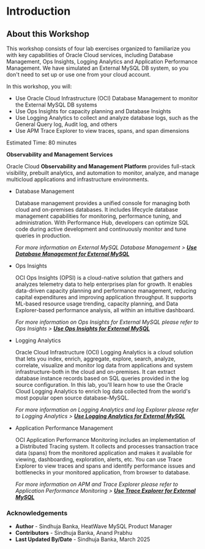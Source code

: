 # Introduction

## About this Workshop

 This workshop consists of four lab exercises organized to familiarize you with key capabilities of Oracle Cloud services, including Database Management, Ops Insights, Logging Analytics and Application Performance Management. We have simulated an External MySQL DB system, so you don't need to set up or use one from your cloud account.

In this workshop, you will:

* Use Oracle Cloud Infrastructure (OCI) Database Management to monitor the External MySQL DB systems
* Use Ops Insights for capacity planning and Database Insights
* Use Logging Analytics to collect and analyze database logs, such as the General Query log, Audit log, and others
* Use APM Trace Explorer to view traces, spans, and span dimensions

Estimated Time: 80 minutes

**Observability and Management Services**

Oracle Cloud **Observability and Management Platform** provides full-stack visibility, prebuilt analytics, and automation to monitor, analyze, and manage multicloud applications and infrastructure environments.

- Database Management

    Database management provides a unified console for managing both cloud and on-premises databases. It includes lifecycle database management capabilities for monitoring, performance tuning, and administration. With Performance Hub, developers can optimize SQL code during active development and continuously monitor and tune queries in production.

    *For more information on External MySQL Database Management > **[Use Database Management for External MySQL](https://docs.oracle.com/en-us/iaas/database-management/doc/database-management-mysql-heatwave.html)***

- Ops Insights

    OCI Ops Insights (OPSI) is a cloud-native solution that gathers and analyzes telemetry data to help enterprises plan for growth. It enables data-driven capacity planning and performance management, reducing capital expenditures and improving application throughput. It supports ML-based resource usage trending, capacity planning, and Data Explorer-based performance analysis, all within an intuitive dashboard.

    *For more information on Ops Insights for External MySQL please refer to Ops Insights > **[Use Ops Insights for External MySQL ](https://docs.oracle.com/en-us/iaas/operations-insights/home.htm)***

- Logging Analytics

    Oracle Cloud Infrastructure (OCI) Logging Analytics is a cloud solution that lets you index, enrich, aggregate, explore, search, analyze, correlate, visualize and monitor log data from applications and system infrastructure-both in the cloud and on-premises. It can extract database instance records based on SQL queries provided in the log source configuration. In this lab, you'll learn how to use the Oracle Cloud Logging Analytics to enrich log data collected from the world's most popular open source database-MySQL.

    *For more information on Logging Analytics and log Explorer please refer to Logging Analytics > **[Use Logging Analytics for External MySQL](https://docs.oracle.com/en-us/iaas/logging-analytics/doc/oracle-defined-sources.html)***

- Application Performance Management

    OCI Application Performance Monitoring includes an implementation of a Distributed Tracing system. It collects and processes transaction trace data (spans) from the monitored application and makes it available for viewing, dashboarding, exploration, alerts, etc. You can use Trace Explorer to view traces and spans and identify performance issues and bottlenecks in your monitored application, from browser to database.

    *For more information on APM and Trace Explorer please refer to Application Performance Monitoring > **[Use Trace Explorer for External MySQL](https://docs.oracle.com/en-us/iaas/application-performance-monitoring/doc/use-trace-explorer.html)***

### Acknowledgements

- **Author** - Sindhuja Banka, HeatWave MySQL Product Manager
- **Contributors** - Sindhuja Banka, Anand Prabhu
- **Last Updated By/Date** - Sindhuja Banka, March 2025
